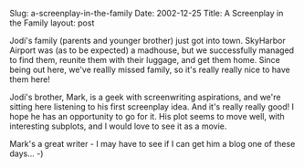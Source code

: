 Slug: a-screenplay-in-the-family
Date: 2002-12-25
Title: A Screenplay in the Family
layout: post

Jodi&#39;s family (parents and younger brother) just got into town. SkyHarbor Airport was (as to be expected) a madhouse, but we successfully managed to find them, reunite them with their luggage, and get them home. Since being out here, we&#39;ve reallly missed family, so it&#39;s really really nice to have them here!

Jodi&#39;s brother, Mark, is a geek with screenwriting aspirations, and we&#39;re sitting here listening to his first screenplay idea. And it&#39;s really really good! I hope he has an opportunity to go for it. His plot seems to move well, with interesting subplots, and I would love to see it as a movie.

Mark&#39;s a great writer - I may have to see if I can get him a blog one of these days... -)
